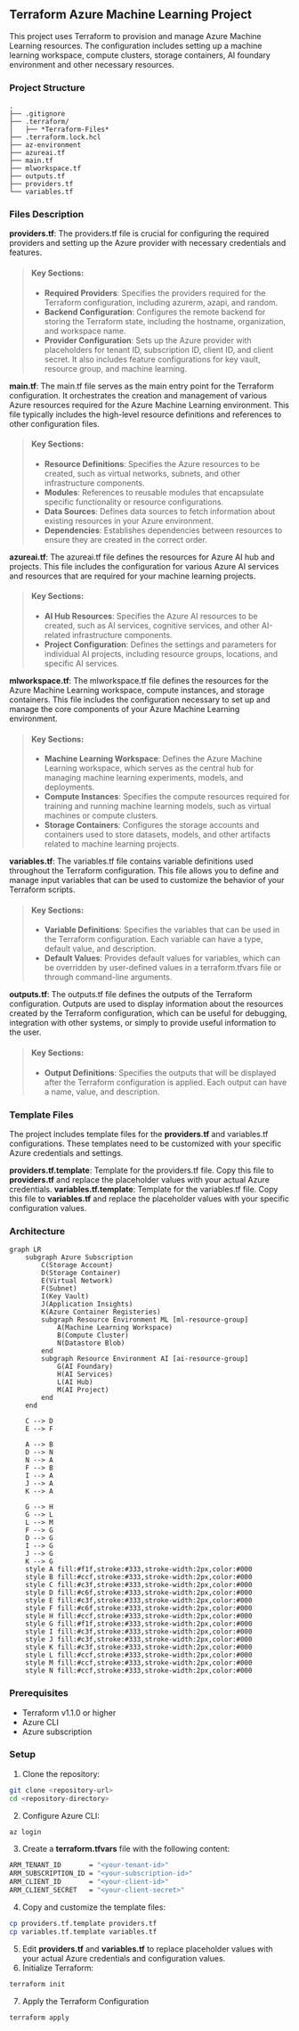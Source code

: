## Terraform Azure Machine Learning Project

This project uses Terraform to provision and manage Azure Machine Learning resources. The configuration includes setting up a machine learning workspace, compute clusters, storage containers, AI foundary environment and other necessary resources.

### Project Structure

```
.
├── .gitignore
├── .terraform/
│   ├── *Terraform-Files*
├── .terraform.lock.hcl
├── az-environment
├── azureai.tf
├── main.tf
├── mlworkspace.tf
├── outputs.tf
├── providers.tf
└── variables.tf
```

### Files Description
<b>providers.tf</b>: The providers.tf file is crucial for configuring the required providers and setting up the Azure provider with necessary credentials and features.

> #### Key Sections:
> + <b>Required Providers</b>: Specifies the providers required for the Terraform configuration, including azurerm, azapi, and random.
> + <b>Backend Configuration</b>: Configures the remote backend for storing the Terraform state, including the hostname, organization, and workspace name.
> + <b>Provider Configuration</b>: Sets up the Azure provider with placeholders for tenant ID, subscription ID, client ID, and client secret. It also includes feature configurations for key vault, resource group, and machine learning.

<b>main.tf</b>: The main.tf file serves as the main entry point for the Terraform configuration. It orchestrates the creation and management of various Azure resources required for the Azure Machine Learning environment. This file typically includes the high-level resource definitions and references to other configuration files.

> #### Key Sections:
> + <b>Resource Definitions</b>: Specifies the Azure resources to be created, such as virtual networks, subnets, and other infrastructure components.
> + <b>Modules</b>: References to reusable modules that encapsulate specific functionality or resource configurations.
> + <b>Data Sources</b>: Defines data sources to fetch information about existing resources in your Azure environment.
> + <b>Dependencies</b>: Establishes dependencies between resources to ensure they are created in the correct order.

<b>azureai.tf</b>: The azureai.tf file defines the resources for Azure AI hub and projects. This file includes the configuration for various Azure AI services and resources that are required for your machine learning projects.

> #### Key Sections:
> + <b>AI Hub Resources</b>: Specifies the Azure AI resources to be created, such as AI services, cognitive services, and other AI-related infrastructure components.
> + <b>Project Configuration</b>: Defines the settings and parameters for individual AI projects, including resource groups, locations, and specific AI services.

<b>mlworkspace.tf</b>: The mlworkspace.tf file defines the resources for the Azure Machine Learning workspace, compute instances, and storage containers. This file includes the configuration necessary to set up and manage the core components of your Azure Machine Learning environment.

> #### Key Sections:
> + <b>Machine Learning Workspace</b>: Defines the Azure Machine Learning workspace, which serves as the central hub for managing machine learning experiments, models, and deployments.
> + <b>Compute Instances</b>: Specifies the compute resources required for training and running machine learning models, such as virtual machines or compute clusters.
> + <b>Storage Containers</b>: Configures the storage accounts and containers used to store datasets, models, and other artifacts related to machine learning projects.

<b>variables.tf</b>: The variables.tf file contains variable definitions used throughout the Terraform configuration. This file allows you to define and manage input variables that can be used to customize the behavior of your Terraform scripts.

> #### Key Sections:
> + <b>Variable Definitions</b>: Specifies the variables that can be used in the Terraform configuration. Each variable can have a type, default value, and description.
> + <b>Default Values</b>: Provides default values for variables, which can be overridden by user-defined values in a terraform.tfvars file or through command-line arguments.

<b>outputs.tf</b>: The outputs.tf file defines the outputs of the Terraform configuration. Outputs are used to display information about the resources created by the Terraform configuration, which can be useful for debugging, integration with other systems, or simply to provide useful information to the user.

> #### Key Sections:
> + <b>Output Definitions</b>: Specifies the outputs that will be displayed after the Terraform configuration is applied. Each output can have a name, value, and description.


### Template Files
The project includes template files for the <b>providers.tf</b> and variables.tf</b> configurations. These templates need to be customized with your specific Azure credentials and settings.

<b>providers.tf.template</b>: Template for the providers.tf file. Copy this file to <b>providers.tf</b> and replace the placeholder values with your actual Azure credentials.
<b>variables.tf.template</b>: Template for the variables.tf file. Copy this file to <b>variables.tf</b> and replace the placeholder values with your specific configuration values.

### Architecture

```mermaid
graph LR
    subgraph Azure Subscription
        C(Storage Account)
        D(Storage Container)
        E(Virtual Network)
        F(Subnet)
        I(Key Vault)
        J(Application Insights)
        K(Azure Container Registeries)
        subgraph Resource Environment ML [ml-resource-group]
            A(Machine Learning Workspace)
            B(Compute Cluster)
            N(Datastore Blob)
        end
        subgraph Resource Environment AI [ai-resource-group]
            G(AI Foundary)
            H(AI Services)
            L(AI Hub)
            M(AI Project)
        end
    end
   
    C --> D
    E --> F

    A --> B
    D --> N
    N --> A
    F --> B
    I --> A
    J --> A
    K --> A

    G --> H
    G --> L
    L --> M
    F --> G
    D --> G
    I --> G
    J --> G
    K --> G
    style A fill:#f1f,stroke:#333,stroke-width:2px,color:#000
    style B fill:#ccf,stroke:#333,stroke-width:2px,color:#000
    style C fill:#c3f,stroke:#333,stroke-width:2px,color:#000
    style D fill:#c6f,stroke:#333,stroke-width:2px,color:#000
    style E fill:#c3f,stroke:#333,stroke-width:2px,color:#000
    style F fill:#c6f,stroke:#333,stroke-width:2px,color:#000
    style H fill:#ccf,stroke:#333,stroke-width:2px,color:#000
    style G fill:#f1f,stroke:#333,stroke-width:2px,color:#000
    style I fill:#c3f,stroke:#333,stroke-width:2px,color:#000
    style J fill:#c3f,stroke:#333,stroke-width:2px,color:#000
    style K fill:#c3f,stroke:#333,stroke-width:2px,color:#000
    style L fill:#ccf,stroke:#333,stroke-width:2px,color:#000
    style M fill:#ccf,stroke:#333,stroke-width:2px,color:#000
    style N fill:#ccf,stroke:#333,stroke-width:2px,color:#000
```

### Prerequisites
+ Terraform v1.1.0 or higher
+ Azure CLI
+ Azure subscription

### Setup
1. Clone the repository:
```sh
git clone <repository-url>
cd <repository-directory>
```
2. Configure Azure CLI:
```sh
az login
```
3. Create a <b>terraform.tfvars</b> file with the following content:
```sh
ARM_TENANT_ID       = "<your-tenant-id>"
ARM_SUBSCRIPTION_ID = "<your-subscription-id>"
ARM_CLIENT_ID       = "<your-client-id>"
ARM_CLIENT_SECRET   = "<your-client-secret>"
```
4. Copy and customize the template files:
```sh
cp providers.tf.template providers.tf
cp variables.tf.template variables.tf
```
5. Edit <b>providers.tf</b> and <b>variables.tf</b> to replace placeholder values with your actual Azure credentials and configuration values.
6. Initialize Terraform:
```sh
terraform init
```
7. Apply the Terraform Configuration
```sh
terraform apply
```
